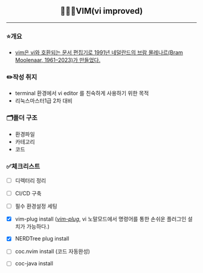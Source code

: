 <div align="center">

## 🧑🏽‍💻VIM(vi improved)

</div>

---

### ⭐️개요
- [vim은 vi와 호환되는 문서 편집기로 1991년 네덜란드의 브람 몰레나르(Bram Moolenaar, 1961–2023)가 만들었다.](https://namu.wiki/w/vim "출처:나무위키")

### ✏️작성 취지
- terminal 환경에서 vi editor 를 친숙하게 사용하기 위한 목적
- 리눅스마스터1급 2차 대비

### 🗂️폴더 구조
- 환경파일
- 카테고리
- 코드

### ✅체크리스트
- [ ] 디렉터리 정리
- [ ] CI/CD 구축
- [ ] 필수 환경설정 세팅
- [X] vim-plug install (_[vim-plug](https://github.com/junegunn/vim-plug)_, vi 노말모드에서 명령어를 통한 손쉬운 플러그인 설치가 가능하다.) 
- [X] NERDTree plug install
- [ ] coc.nvim install (코드 자동완성)
- [ ] coc-java install


